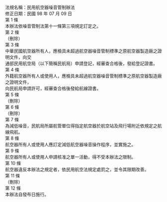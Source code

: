 法規名稱：民用航空器噪音管制辦法  
修正日期：民國 98 年 07 月 09 日  
第 1 條  
本辦法依噪音管制法第十一條第三項規定訂定之。  
第 2 條  
（刪除）  
第 3 條  
中華民國航空器所有人，應檢具未超過航空器噪音管制標準之原航空器製造廠之證明文件，向交  
通部民用航空局（以下簡稱民航局）申請登記，經審查合格後，發給登記證書。  
第 4 條  
外籍航空器所有人或使用人，應檢具未超過航空器噪音管制標準之原航空器製造廠之證明文件，  
向民航局申請許可，經審查合格後發給航線證書。  
第 5 條  
（刪除）  
第 6 條  
（刪除）  
第 7 條  
為減低噪音，民航局所屬航管單位得指定航空器於航空站及飛行場附近依規定之航線飛航。  
第 8 條  
航空器所有人或使用人應訂定減低航空器噪音操作程序，並實施之。  
第 9 條  
航空器所有人或使用人申請核准之單一活動，得不受本辦法之限制。  
第 10 條  
航空器違反本辦法之規定者，依民用航空法規定處罰之，並令其限期改善。  
第 11 條  
（刪除）  
第 12 條  
本辦法自發布日施行。  


